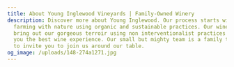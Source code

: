 ```yaml
---
title: About Young Inglewood Vineyards | Family-Owned Winery
description: Discover more about Young Inglewood. Our process starts with
  farming with nature using organic and sustainable practices. Our winemakers
  bring out our gorgeous terroir using non interventionalist practices to give
  you the best wine experience. Our small but mighty team is a family that hopes
  to invite you to join us around our table.
og_image: /uploads/148-274a1271.jpg
---
```

